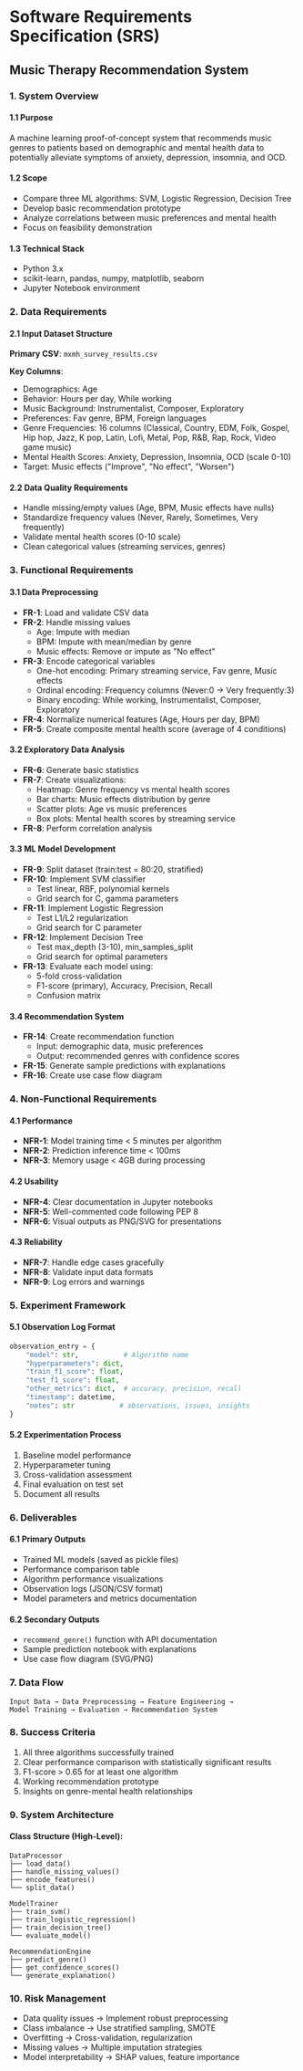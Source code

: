 # Software Requirements Specification (SRS)
## Music Therapy Recommendation System

### 1. System Overview

#### 1.1 Purpose
A machine learning proof-of-concept system that recommends music genres to patients based on demographic and mental health data to potentially alleviate symptoms of anxiety, depression, insomnia, and OCD.

#### 1.2 Scope
- Compare three ML algorithms: SVM, Logistic Regression, Decision Tree
- Develop basic recommendation prototype
- Analyze correlations between music preferences and mental health
- Focus on feasibility demonstration

#### 1.3 Technical Stack
- Python 3.x
- scikit-learn, pandas, numpy, matplotlib, seaborn
- Jupyter Notebook environment

### 2. Data Requirements

#### 2.1 Input Dataset Structure
**Primary CSV**: `mxmh_survey_results.csv`

**Key Columns**:
- Demographics: Age
- Behavior: Hours per day, While working
- Music Background: Instrumentalist, Composer, Exploratory
- Preferences: Fav genre, BPM, Foreign languages
- Genre Frequencies: 16 columns (Classical, Country, EDM, Folk, Gospel, Hip hop, Jazz, K pop, Latin, Lofi, Metal, Pop, R&B, Rap, Rock, Video game music)
- Mental Health Scores: Anxiety, Depression, Insomnia, OCD (scale 0-10)
- Target: Music effects ("Improve", "No effect", "Worsen")

#### 2.2 Data Quality Requirements
- Handle missing/empty values (Age, BPM, Music effects have nulls)
- Standardize frequency values (Never, Rarely, Sometimes, Very frequently)
- Validate mental health scores (0-10 scale)
- Clean categorical values (streaming services, genres)

### 3. Functional Requirements

#### 3.1 Data Preprocessing
- **FR-1**: Load and validate CSV data
- **FR-2**: Handle missing values
  - Age: Impute with median
  - BPM: Impute with mean/median by genre
  - Music effects: Remove or impute as "No effect"
- **FR-3**: Encode categorical variables
  - One-hot encoding: Primary streaming service, Fav genre, Music effects
  - Ordinal encoding: Frequency columns (Never:0 → Very frequently:3)
  - Binary encoding: While working, Instrumentalist, Composer, Exploratory
- **FR-4**: Normalize numerical features (Age, Hours per day, BPM)
- **FR-5**: Create composite mental health score (average of 4 conditions)

#### 3.2 Exploratory Data Analysis
- **FR-6**: Generate basic statistics
- **FR-7**: Create visualizations:
  - Heatmap: Genre frequency vs mental health scores
  - Bar charts: Music effects distribution by genre
  - Scatter plots: Age vs music preferences
  - Box plots: Mental health scores by streaming service
- **FR-8**: Perform correlation analysis

#### 3.3 ML Model Development
- **FR-9**: Split dataset (train:test = 80:20, stratified)
- **FR-10**: Implement SVM classifier
  - Test linear, RBF, polynomial kernels
  - Grid search for C, gamma parameters
- **FR-11**: Implement Logistic Regression
  - Test L1/L2 regularization
  - Grid search for C parameter
- **FR-12**: Implement Decision Tree
  - Test max_depth (3-10), min_samples_split
  - Grid search for optimal parameters
- **FR-13**: Evaluate each model using:
  - 5-fold cross-validation
  - F1-score (primary), Accuracy, Precision, Recall
  - Confusion matrix

#### 3.4 Recommendation System
- **FR-14**: Create recommendation function
  - Input: demographic data, music preferences
  - Output: recommended genres with confidence scores
- **FR-15**: Generate sample predictions with explanations
- **FR-16**: Create use case flow diagram

### 4. Non-Functional Requirements

#### 4.1 Performance
- **NFR-1**: Model training time < 5 minutes per algorithm
- **NFR-2**: Prediction inference time < 100ms
- **NFR-3**: Memory usage < 4GB during processing

#### 4.2 Usability
- **NFR-4**: Clear documentation in Jupyter notebooks
- **NFR-5**: Well-commented code following PEP 8
- **NFR-6**: Visual outputs as PNG/SVG for presentations

#### 4.3 Reliability
- **NFR-7**: Handle edge cases gracefully
- **NFR-8**: Validate input data formats
- **NFR-9**: Log errors and warnings

### 5. Experiment Framework

#### 5.1 Observation Log Format
```python
observation_entry = {
    "model": str,           # Algorithm name
    "hyperparameters": dict,
    "train_f1_score": float,
    "test_f1_score": float,
    "other_metrics": dict,  # accuracy, precision, recall
    "timestamp": datetime,
    "notes": str           # observations, issues, insights
}
```

#### 5.2 Experimentation Process
1. Baseline model performance
2. Hyperparameter tuning
3. Cross-validation assessment
4. Final evaluation on test set
5. Document all results

### 6. Deliverables

#### 6.1 Primary Outputs
- Trained ML models (saved as pickle files)
- Performance comparison table
- Algorithm performance visualizations
- Observation logs (JSON/CSV format)
- Model parameters and metrics documentation

#### 6.2 Secondary Outputs
- `recommend_genre()` function with API documentation
- Sample prediction notebook with explanations
- Use case flow diagram (SVG/PNG)

### 7. Data Flow

```
Input Data → Data Preprocessing → Feature Engineering →
Model Training → Evaluation → Recommendation System
```

### 8. Success Criteria
1. All three algorithms successfully trained
2. Clear performance comparison with statistically significant results
3. F1-score > 0.65 for at least one algorithm
4. Working recommendation prototype
5. Insights on genre-mental health relationships

### 9. System Architecture

#### Class Structure (High-Level):
```
DataProcessor
├── load_data()
├── handle_missing_values()
├── encode_features()
└── split_data()

ModelTrainer
├── train_svm()
├── train_logistic_regression()
├── train_decision_tree()
└── evaluate_model()

RecommendationEngine
├── predict_genre()
├── get_confidence_scores()
└── generate_explanation()
```

### 10. Risk Management
- Data quality issues → Implement robust preprocessing
- Class imbalance → Use stratified sampling, SMOTE
- Overfitting → Cross-validation, regularization
- Missing values → Multiple imputation strategies
- Model interpretability → SHAP values, feature importance
